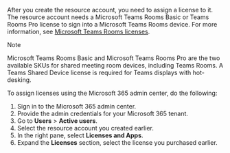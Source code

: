 
After you create the resource account, you need to assign a license to it. The resource account needs a Microsoft Teams Rooms Basic or Teams Rooms Pro license to sign into a Microsoft Teams Rooms device. For more information, see [Microsoft Teams Rooms licenses](../rooms/rooms-licensing.md).

> [!NOTE]
> Microsoft Teams Rooms Basic and Microsoft Teams Rooms Pro are the two available SKUs for shared meeting room devices, including Teams Rooms. A Teams Shared Device license is required for Teams displays with hot-desking.

To assign licenses using the Microsoft 365 admin center, do the following:

1. Sign in to the Microsoft 365 admin center.
1. Provide the admin credentials for your Microsoft 365 tenant.
1. Go to **Users** > **Active users**.
1. Select the resource account you created earlier.
1. In the right pane, select **Licenses and Apps**.
1. Expand the **Licenses** section, select the license you purchased earlier.

